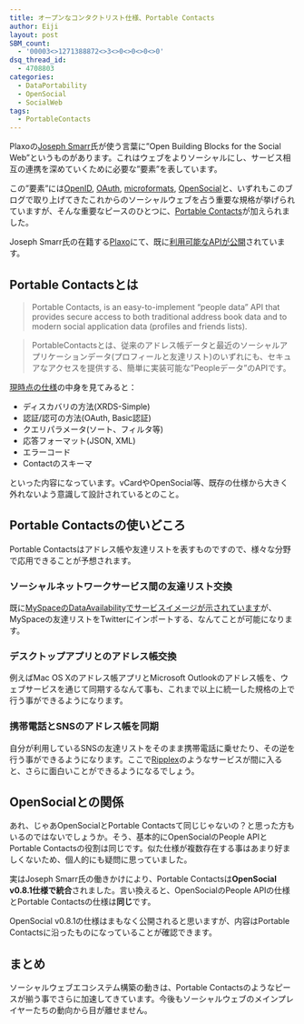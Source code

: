 ```yaml
---
title: オープンなコンタクトリスト仕様、Portable Contacts
author: Eiji
layout: post
SBM_count:
  - '00003<>1271388872<>3<>0<>0<>0<>0'
dsq_thread_id:
  - 4708803
categories:
  - DataPortability
  - OpenSocial
  - SocialWeb
tags:
  - PortableContacts
---
```

Plaxoの<a href="http://www.josephsmarr.com/" target="_blank">Joseph Smarr</a>氏が使う言葉に&#8221;Open Building Blocks for the Social Web&#8221;というものがあります。これはウェブをよりソーシャルにし、サービス相互の連携を深めていくために必要な&#8221;要素&#8221;を表しています。

この&#8221;要素&#8221;には<a href="http://openid.net/" target="_blank">OpenID</a>, <a href="http://oauth.net/" target="_blank">OAuth</a>, <a href="http://microformats.org/" target="_blank">microformats</a>, <a href="http://www.opensocial.org/" target="_blank">OpenSocial</a>と、いずれもこのブログで取り上げてきたこれからのソーシャルウェブを占う重要な規格が挙げられていますが、そんな重要なピースのひとつに、<a href="http://portablecontacts.net/" target="_blank">Portable Contacts</a>が加えられました。

Joseph Smarr氏の在籍する<a href="http://www.plaxo.com" target="_blank">Plaxo</a>にて、既に<a href="http://www.plaxo.com/api/portablecontacts" target="_blank">利用可能なAPIが公開</a>されています。

## Portable Contactsとは

> Portable Contacts, is an easy-to-implement &#8220;people data&#8221; API that provides secure access to both traditional address book data and to modern social application data (profiles and friends lists).

> PortableContactsとは、従来のアドレス帳データと最近のソーシャルアプリケーションデータ(プロフィールと友達リスト)のいずれにも、セキュアなアクセスを提供する、簡単に実装可能な&#8221;Peopleデータ&#8221;のAPIです。

<a href="http://portablecontacts.net/draft-spec.html" target="_blank">現時点の仕様</a>の中身を見てみると：

*   ディスカバリの方法(XRDS-Simple)
*   認証/認可の方法(OAuth, Basic認証)
*   クエリパラメータ(ソート、フィルタ等)
*   応答フォーマット(JSON, XML)
*   エラーコード
*   Contactのスキーマ

といった内容になっています。vCardやOpenSocial等、既存の仕様から大きく外れないよう意識して設計されているとのこと。

## Portable Contactsの使いどころ

Portable Contactsはアドレス帳や友達リストを表すものですので、様々な分野で応用できることが予想されます。

### ソーシャルネットワークサービス間の友達リスト交換

既に<a href="http://jp.techcrunch.com/archives/20080508myspace-embraces-data-portability-partners-with-yahoo-ebay-and-twitter/" target="_blank">MySpaceのDataAvailabilityでサービスイメージが示されています</a>が、MySpaceの友達リストをTwitterにインポートする、なんてことが可能になります。

### デスクトップアプリとのアドレス帳交換

例えばMac OS Xのアドレス帳アプリとMicrosoft Outlookのアドレス帳を、ウェブサービスを通じて同期するなんて事も、これまで以上に統一した規格の上で行う事ができるようになります。

### 携帯電話とSNSのアドレス帳を同期

自分が利用しているSNSの友達リストをそのまま携帯電話に乗せたり、その逆を行う事ができるようになります。ここで<a href="http://www.ripplex.com/" target="_blank">Ripplex</a>のようなサービスが間に入ると、さらに面白いことができるようになるでしょう。

## OpenSocialとの関係

あれ、じゃあOpenSocialとPortable Contactsて同じじゃないの？と思った方もいるのではないでしょうか。そう、基本的にOpenSocialのPeople APIとPortable Contactsの役割は同じです。似た仕様が複数存在する事はあまり好ましくないため、個人的にも疑問に思っていました。

実はJoseph Smarr氏の働きかけにより、Portable Contactsは**OpenSocial v0.8.1仕様で統合**されました。言い換えると、OpenSocialのPeople APIの仕様とPortable Contactsの仕様は**同じ**です。

OpenSocial v0.8.1の仕様はまもなく公開されると思いますが、内容はPortable Contactsに沿ったものになっていることが確認できます。

## まとめ

ソーシャルウェブエコシステム構築の動きは、Portable Contactsのようなピースが揃う事でさらに加速してきています。今後もソーシャルウェブのメインプレイヤーたちの動向から目が離せません。